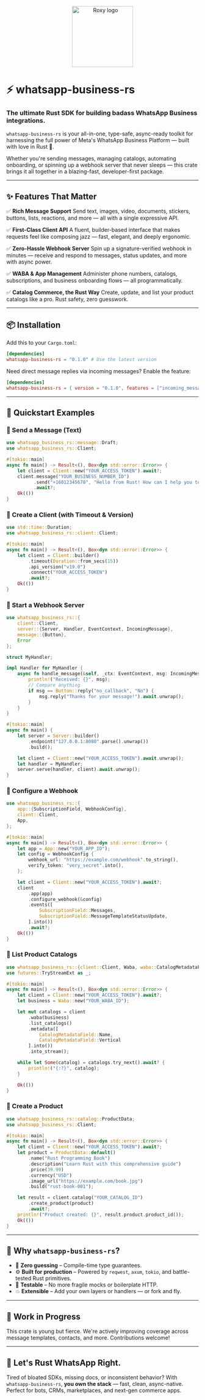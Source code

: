 <p align="center">
  <img src="https://raw.githubusercontent.com/veecore/whatsapp-business-rs/main/assets/roxy.png" width="160" alt="Roxy logo" />
</p>


# ⚡️ whatsapp-business-rs

### The ultimate Rust SDK for building badass WhatsApp Business integrations.

`whatsapp-business-rs` is your all-in-one, type-safe, async-ready toolkit for harnessing the full power of Meta's WhatsApp Business Platform — built with love in Rust 🦀.

Whether you're sending messages, managing catalogs, automating onboarding, or spinning up a webhook server that never sleeps — this crate brings it all together in a blazing-fast, developer-first package.

---

## ✨ Features That Matter

✅ **Rich Message Support**
Send text, images, video, documents, stickers, buttons, lists, reactions, and more — all with a single expressive API.

✅ **First-Class Client API**
A fluent, builder-based interface that makes requests feel like composing jazz — fast, elegant, and deeply ergonomic.

✅ **Zero-Hassle Webhook Server**
Spin up a signature-verified webhook in minutes — receive and respond to messages, status updates, and more with async power.

✅ **WABA & App Management**
Administer phone numbers, catalogs, subscriptions, and business onboarding flows — all programmatically.

✅ **Catalog Commerce, the Rust Way**
Create, update, and list your product catalogs like a pro. Rust safety, zero guesswork.

---

## 📦 Installation

Add this to your `Cargo.toml`:

```toml
[dependencies]
whatsapp-business-rs = "0.1.0" # Use the latest version
```

Need direct message replies via incoming messages? Enable the feature:

```toml
[dependencies]
whatsapp-business-rs = { version = "0.1.0", features = ["incoming_message_ext"] }
```

---

## 🚀 Quickstart Examples

### 🔹 Send a Message (Text)

```rust
use whatsapp_business_rs::message::Draft;
use whatsapp_business_rs::Client;

#[tokio::main]
async fn main() -> Result<(), Box<dyn std::error::Error>> {
    let client = Client::new("YOUR_ACCESS_TOKEN").await?;
    client.message("YOUR_BUSINESS_NUMBER_ID")
          .send("+16012345678", "Hello from Rust! How can I help you today?")
          .await?;
    Ok(())
}
```

### 🔹 Create a Client (with Timeout & Version)

```rust
use std::time::Duration;
use whatsapp_business_rs::client::Client;

#[tokio::main]
async fn main() -> Result<(), Box<dyn std::error::Error>> {
    let client = Client::builder()
        .timeout(Duration::from_secs(15))
        .api_version("v19.0")
        .connect("YOUR_ACCESS_TOKEN")
        .await?;
    Ok(())
}
```

### 🔹 Start a Webhook Server

```rust
use whatsapp_business_rs::{
    client::Client,
    server::{Server, Handler, EventContext, IncomingMessage},
    message::{Button},
    Error
};

struct MyHandler;

impl Handler for MyHandler {
    async fn handle_message(&self, _ctx: EventContext, msg: IncomingMessage) {
        println!("Received: {}", msg);
        // Compare anything
        if msg == Button::reply("no_callback", "No") {
            msg.reply("Thanks for your message!").await.unwrap();
        }
    }
}

#[tokio::main]
async fn main() {
    let server = Server::builder()
        .endpoint("127.0.0.1:8080".parse().unwrap())
        .build();

    let client = Client::new("YOUR_ACCESS_TOKEN").await.unwrap();
    let handler = MyHandler;
    server.serve(handler, client).await.unwrap();
}
```

### 🔹 Configure a Webhook

```rust
use whatsapp_business_rs::{
    app::{SubscriptionField, WebhookConfig},
    client::Client,
    App,
};

#[tokio::main]
async fn main() -> Result<(), Box<dyn std::error::Error>> {
    let app = App::new("YOUR_APP_ID");
    let config = WebhookConfig {
        webhook_url: "https://example.com/webhook".to_string(),
        verify_token: "very_secret".into(),
    };

    let client = Client::new("YOUR_ACCESS_TOKEN").await?;
    client
        .app(app)
        .configure_webhook(&config)
        .events([
            SubscriptionField::Messages,
            SubscriptionField::MessageTemplateStatusUpdate,
        ].into())
        .await?;
    Ok(())
}
```

### 🔹 List Product Catalogs

```rust
use whatsapp_business_rs::{client::Client, Waba, waba::CatalogMetadataField};
use futures::TryStreamExt as _;

#[tokio::main]
async fn main() -> Result<(), Box<dyn std::error::Error>> {
    let client = Client::new("YOUR_ACCESS_TOKEN").await?;
    let business = Waba::new("YOUR_WABA_ID");

    let mut catalogs = client
        .waba(business)
        .list_catalogs()
        .metadata([
            CatalogMetadataField::Name,
            CatalogMetadataField::Vertical
        ].into())
        .into_stream();

    while let Some(catalog) = catalogs.try_next().await? {
        println!("{:?}", catalog);
    }

    Ok(())
}
```

### 🔹 Create a Product

```rust
use whatsapp_business_rs::catalog::ProductData;
use whatsapp_business_rs::Client;

#[tokio::main]
async fn main() -> Result<(), Box<dyn std::error::Error>> {
    let client = Client::new("YOUR_ACCESS_TOKEN").await?;
    let product = ProductData::default()
        .name("Rust Programming Book")
        .description("Learn Rust with this comprehensive guide")
        .price(39.99)
        .currency("USD")
        .image_url("https://example.com/book.jpg")
        .build("rust-book-001");

    let result = client.catalog("YOUR_CATALOG_ID")
        .create_product(product)
        .await?;
    println!("Product created: {}", result.product.product_id());
    Ok(())
}
```

---

## 💬 Why `whatsapp-business-rs`?

* 🧠 **Zero guessing** – Compile-time type guarantees.
* ⚙️ **Built for production** – Powered by `reqwest`, `axum`, `tokio`, and battle-tested Rust primitives.
* 🧪 **Testable** – No more fragile mocks or boilerplate HTTP.
* 💥 **Extensible** – Add your own layers or handlers — or fork and fly.

---

## 🔧 Work in Progress

This crate is young but fierce. We're actively improving coverage across message templates, contacts, and more. Contributions welcome!

---

## 🦀 Let's Rust WhatsApp Right.

Tired of bloated SDKs, missing docs, or inconsistent behavior?
With `whatsapp-business-rs`, **you own the stack** — fast, clean, async-native.
Perfect for bots, CRMs, marketplaces, and next-gen commerce apps.
